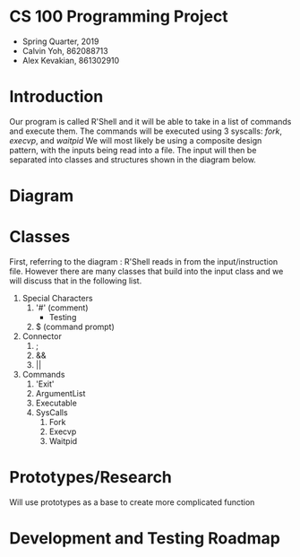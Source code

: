 # CS 100 Programming Project
* Spring Quarter, 2019
* Calvin Yoh, 862088713
* Alex Kevakian, 861302910



# Introduction
Our program is called R'Shell and it will be able to take in a list of commands and execute them.
The commands will be executed using 3 syscalls: _fork_, _execvp_, and _waitpid_
We will most likely be using a composite design pattern, with the inputs being read into a file.
The input will then be separated into classes and structures shown in the diagram below.



# Diagram




# Classes
First, referring to the diagram : R'Shell reads in from the input/instruction file. However there are many classes that build into the input class and we will discuss that in the following list.
1. Special Characters
	1. '#' (comment)
		* Testing
	1. $ (command prompt)
1. Connector
	1. ;
	1. &&
	1. ||
1. Commands
	1. 'Exit'
	1. ArgumentList
	1. Executable
	1. SysCalls
		1. Fork
		1. Execvp
		1. Waitpid
	


# Prototypes/Research
Will use prototypes as a base to create more complicated function



# Development and Testing Roadmap

